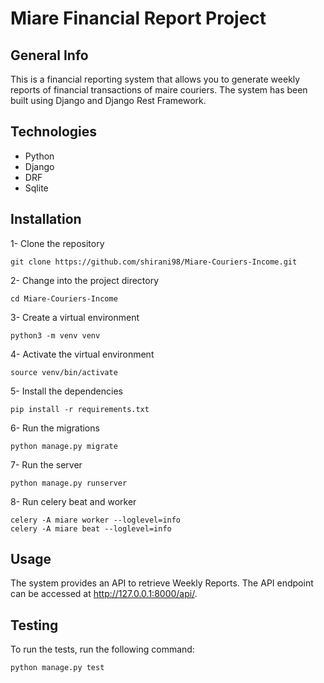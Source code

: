 # Miare Financial Report Project

## General Info
This is a financial reporting system that allows you to generate weekly reports of financial transactions of maire couriers. The system has been built using Django and Django Rest Framework.

## Technologies

- Python
- Django
- DRF
- Sqlite

## Installation
1- Clone the repository
```
git clone https://github.com/shirani98/Miare-Couriers-Income.git
```

2- Change into the project directory
```
cd Miare-Couriers-Income
```
3- Create a virtual environment
```
python3 -m venv venv
```
4- Activate the virtual environment
```
source venv/bin/activate
```
5- Install the dependencies
```
pip install -r requirements.txt
```
6- Run the migrations
```
python manage.py migrate
```
7- Run the server
```
python manage.py runserver
```
8- Run celery beat and worker
```
celery -A miare worker --loglevel=info
celery -A miare beat --loglevel=info
```
## Usage
The system provides an API to retrieve Weekly Reports. The API endpoint can be accessed at http://127.0.0.1:8000/api/.

## Testing
To run the tests, run the following command:
```
python manage.py test
```
